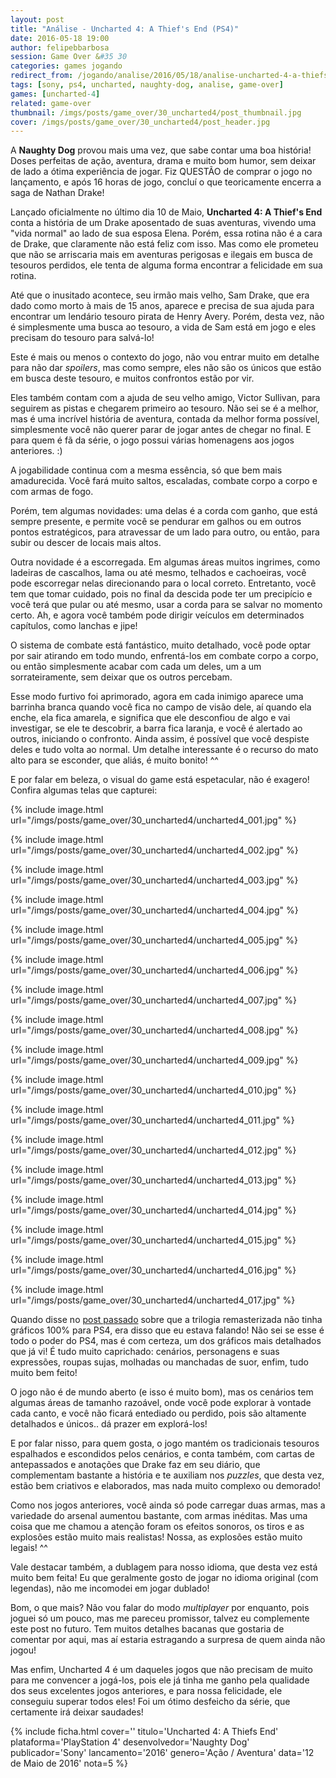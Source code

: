 ```yaml
---
layout: post
title: "Análise - Uncharted 4: A Thief's End (PS4)"
date: 2016-05-18 19:00
author: felipebbarbosa
session: Game Over &#35 30
categories: games jogando
redirect_from: /jogando/analise/2016/05/18/analise-uncharted-4-a-thiefs-end-ps4.html
tags: [sony, ps4, uncharted, naughty-dog, analise, game-over]
games: [uncharted-4]
related: game-over
thumbnail: /imgs/posts/game_over/30_uncharted4/post_thumbnail.jpg
cover: /imgs/posts/game_over/30_uncharted4/post_header.jpg
---
```


A **Naughty Dog** provou mais uma vez, que sabe contar uma boa história! Doses perfeitas de ação, aventura, drama e muito bom humor, sem deixar de lado a ótima experiência de jogar. Fiz QUESTÃO de comprar o jogo no lançamento, e após 16 horas de jogo, concluí o que teoricamente encerra a saga de Nathan Drake!

<!--more-->

Lançado oficialmente no último dia 10 de Maio, **Uncharted 4: A Thief's End** conta a história de um Drake aposentado de suas aventuras, vivendo uma "vida normal" ao lado de sua esposa Elena. Porém, essa rotina não é a cara de Drake, que claramente não está feliz com isso. Mas como ele prometeu que não se arriscaria mais em aventuras perigosas e ilegais em busca de tesouros perdidos, ele tenta de alguma forma encontrar a felicidade em sua rotina.

Até que o inusitado acontece, seu irmão mais velho, Sam Drake, que era dado como morto à mais de 15 anos, aparece e precisa de sua ajuda para encontrar um lendário tesouro pirata de Henry Avery. Porém, desta vez, não é simplesmente uma busca ao tesouro, a vida de Sam está em jogo e eles precisam do tesouro para salvá-lo!

Este é mais ou menos o contexto do jogo, não vou entrar muito em detalhe para não dar _spoilers_, mas como sempre, eles não são os únicos que estão em busca deste tesouro, e muitos confrontos estão por vir.

Eles também contam com a ajuda de seu velho amigo, Victor Sullivan, para seguirem as pistas e chegarem primeiro ao tesouro. Não sei se é a melhor, mas é uma incrível história de aventura, contada da melhor forma possível, simplesmente você não querer parar de jogar antes de chegar no final. E para quem é fã da série, o jogo possui várias homenagens aos jogos anteriores. :)

A jogabilidade continua com a mesma essência, só que bem mais amadurecida. Você fará muito saltos, escaladas, combate corpo a corpo e com armas de fogo.

Porém, tem algumas novidades: uma delas é a corda com ganho, que está sempre presente, e permite você se pendurar em galhos ou em outros pontos estratégicos, para atravessar de um lado para outro, ou então, para subir ou descer de locais mais altos.

Outra novidade é a escorregada. Em algumas áreas muitos ingrimes, como ladeiras de cascalhos, lama ou até mesmo, telhados e cachoeiras, você pode escorregar nelas direcionando para o local correto. Entretanto, você tem que tomar cuidado, pois no final da descida pode ter um precipício e você terá que pular ou até mesmo, usar a corda para se salvar no momento certo. Ah, e agora você também pode dirigir veículos em determinados capítulos, como lanchas e jipe!

O sistema de combate está fantástico, muito detalhado, você pode optar por sair atirando em todo mundo, enfrentá-los em combate corpo a corpo, ou então simplesmente acabar com cada um deles, um a um sorrateiramente, sem deixar que os outros percebam.

Esse modo furtivo foi aprimorado, agora em cada inimigo aparece uma barrinha branca quando você fica no campo de visão dele, aí quando ela enche, ela fica amarela, e significa que ele desconfiou de algo e vai investigar, se ele te descobrir, a barra fica laranja, e você é alertado ao outros, iniciando o confronto. Ainda assim, é possível que você despiste deles e tudo volta ao normal. Um detalhe interessante é o recurso do mato alto para se esconder, que aliás, é muito bonito! ^^

E por falar em beleza, o visual do game está espetacular, não é exagero! Confira algumas telas que capturei:

{% include image.html url="/imgs/posts/game_over/30_uncharted4/uncharted4_001.jpg" %}

{% include image.html url="/imgs/posts/game_over/30_uncharted4/uncharted4_002.jpg" %}

{% include image.html url="/imgs/posts/game_over/30_uncharted4/uncharted4_003.jpg" %}

{% include image.html url="/imgs/posts/game_over/30_uncharted4/uncharted4_004.jpg" %}

{% include image.html url="/imgs/posts/game_over/30_uncharted4/uncharted4_005.jpg" %}

{% include image.html url="/imgs/posts/game_over/30_uncharted4/uncharted4_006.jpg" %}

{% include image.html url="/imgs/posts/game_over/30_uncharted4/uncharted4_007.jpg" %}

{% include image.html url="/imgs/posts/game_over/30_uncharted4/uncharted4_008.jpg" %}

{% include image.html url="/imgs/posts/game_over/30_uncharted4/uncharted4_009.jpg" %}

{% include image.html url="/imgs/posts/game_over/30_uncharted4/uncharted4_010.jpg" %}

{% include image.html url="/imgs/posts/game_over/30_uncharted4/uncharted4_011.jpg" %}

{% include image.html url="/imgs/posts/game_over/30_uncharted4/uncharted4_012.jpg" %}

{% include image.html url="/imgs/posts/game_over/30_uncharted4/uncharted4_013.jpg" %}

{% include image.html url="/imgs/posts/game_over/30_uncharted4/uncharted4_014.jpg" %}

{% include image.html url="/imgs/posts/game_over/30_uncharted4/uncharted4_015.jpg" %}

{% include image.html url="/imgs/posts/game_over/30_uncharted4/uncharted4_016.jpg" %}

{% include image.html url="/imgs/posts/game_over/30_uncharted4/uncharted4_017.jpg" %}

Quando disse no [post passado](/jogando/analise/2016/05/05/analise-uncharted-the-nathan-drake-collection-ps4.html) sobre que a trilogia remasterizada não tinha gráficos 100% para PS4, era disso que eu estava falando! Não sei se esse é todo o poder do PS4, mas é com certeza, um dos gráficos mais detalhados que já vi! É tudo muito caprichado: cenários, personagens e suas expressões, roupas sujas, molhadas ou manchadas de suor, enfim, tudo muito bem feito!

O jogo não é de mundo aberto (e isso é muito bom), mas os cenários tem algumas áreas de tamanho razoável, onde você pode explorar à vontade cada canto, e você não ficará entediado ou perdido, pois são altamente detalhados e únicos.. dá prazer em explorá-los!

E por falar nisso, para quem gosta, o jogo mantém os tradicionais tesouros espalhados e escondidos pelos cenários, e conta também, com cartas de antepassados e anotações que Drake faz em seu diário, que complementam bastante a história e te auxiliam nos _puzzles_, que desta vez, estão bem criativos e elaborados, mas nada muito complexo ou demorado!

Como nos jogos anteriores, você ainda só pode carregar duas armas, mas a variedade do arsenal aumentou bastante, com armas inéditas. Mas uma coisa que me chamou a atenção foram os efeitos sonoros, os tiros e as explosões estão muito mais realistas! Nossa, as explosões estão muito legais! ^^

Vale destacar também, a dublagem para nosso idioma, que desta vez está muito bem feita! Eu que geralmente gosto de jogar no idioma original (com legendas), não me incomodei em jogar dublado!

Bom, o que mais? Não vou falar do modo _multiplayer_ por enquanto, pois joguei só um pouco, mas me pareceu promissor, talvez eu complemente este post no futuro. Tem muitos detalhes bacanas que gostaria de comentar por aqui, mas aí estaria estragando a surpresa de quem ainda não jogou!

Mas enfim, Uncharted 4 é um daqueles jogos que não precisam de muito para me convencer a jogá-los, pois ele já tinha me ganho pela qualidade dos seus excelentes jogos anteriores, e para nossa felicidade, ele conseguiu superar todos eles! Foi um ótimo desfeicho da série, que certamente irá deixar saudades!

{% include ficha.html
  cover=''
  titulo='Uncharted 4: A Thiefs End'
  plataforma='PlayStation 4'
  desenvolvedor='Naughty Dog'
  publicador='Sony'
  lancamento='2016'
  genero='Ação / Aventura'
  data='12 de Maio de 2016'
  nota=5 %}
